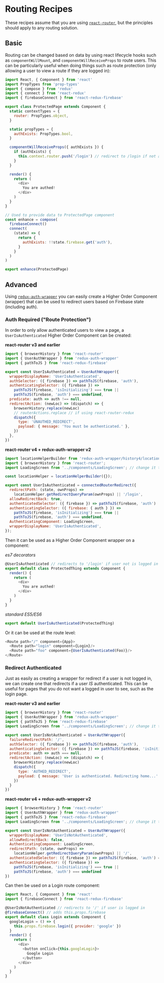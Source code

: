 # Routing Recipes

These recipes assume that you are using [`react-router`](https://github.com/ReactTraining/react-router), but the principles should apply to any routing solution.

## Basic

Routing can be changed based on data by using react lifecycle hooks such as `componentWillMount`, and `componentWillReceiveProps` to route users. This can be particularly useful when doing things such as route protection (only allowing a user to view a route if they are logged in):

```javascript
import React, { Component } from 'react'
import PropTypes from 'prop-types'
import { compose } from 'redux'
import { connect } from 'react-redux'
import { firebaseConnect } from 'react-redux-firebase'

export class ProtectedPage extends Component {
  static contextTypes = {
    router: PropTypes.object,
  }

  static propTypes = {
    authExists: PropTypes.bool,
  }

  componentWillReceiveProps({ authExists }) {
    if (authExists) {
      this.context.router.push('/login') // redirect to /login if not authed
    }
  }

  render() {
    return (
      <div>
        You are authed!
      </div>
    )
  }
}

// Used to provide data to ProtectedPage component
const enhance = compose(
  firebaseConnect()
  connect(
    (state) => {
      return {
        authExists: !!state.firebase.get('auth'),
      }
    }
  )
)

export enhance(ProtectedPage)
```

## Advanced

Using [`redux-auth-wrapper`](https://github.com/mjrussell/redux-auth-wrapper) you can easily create a Higher Order Component (wrapper) that can be used to redirect users based on Firebase state (including auth).

### Auth Required ("Route Protection")

In order to only allow authenticated users to view a page, a `UserIsAuthenticated` Higher Order Component can be created:

**react-router v3 and earlier**

```javascript
import { browserHistory } from 'react-router'
import { UserAuthWrapper } from 'redux-auth-wrapper'
import { pathToJS } from 'react-redux-firebase'

export const UserIsAuthenticated = UserAuthWrapper({
  wrapperDisplayName: 'UserIsAuthenticated',
  authSelector: ({ firebase }) => pathToJS(firebase, 'auth'),
  authenticatingSelector: ({ firebase }) =>
    pathToJS(firebase, 'isInitializing') === true ||
    pathToJS(firebase, 'auth') === undefined,
  predicate: auth => auth !== null,
  redirectAction: (newLoc) => (dispatch) => {
    browserHistory.replace(newLoc)
    // routerActions.replace // if using react-router-redux
    dispatch({
      type: 'UNAUTHED_REDIRECT',
      payload: { message: 'You must be authenticated.' },
    })
  },
})
```

**react-router v4 + redux-auth-wrapper v2**

```javascript
import locationHelperBuilder from 'redux-auth-wrapper/history4/locationHelper';
import { browserHistory } from 'react-router';
import LoadingScreen from '../components/LoadingScreen'; // change it to your custom component

const locationHelper = locationHelperBuilder({});

export const UserIsAuthenticated = connectedRouterRedirect({
  redirectPath: (state, ownProps) =>
    locationHelper.getRedirectQueryParam(ownProps) || '/login',
  allowRedirectBack: true,
  authenticatedSelector: ({ firebase }) => pathToJS(firebase, 'auth') !== null,
  authenticatingSelector: ({ firebase: { auth } }) =>
    pathToJS(firebase, 'isInitializing') === true ||
    pathToJS(firebase, 'auth') === undefined,
  AuthenticatingComponent: LoadingScreen,
  wrapperDisplayName: 'UserIsAuthenticated',
});
```


Then it can be used as a Higher Order Component wrapper on a component:

*es7 decorators*

```javascript
@UserIsAuthenticated // redirects to '/login' if user not is logged in
export default class ProtectedThing extends Component {
  render() {
    return (
      <div>
        You are authed!
      </div>
    )
  }
}
```

*standard ES5/ES6*

```javascript
export default UserIsAuthenticated(ProtectedThing)
```

Or it can be used at the route level:

```javascript
<Route path="/" component={App}>
  <Route path="login" component={Login}/>
  <Route path="foo" component={UserIsAuthenticated(Foo)}/>
</Route>
```


### Redirect Authenticated
Just as easily as creating a wrapper for redirect if a user is not logged in, we can create one that redirects if a user *IS* authenticated. This can be useful for pages that you do not want a logged in user to see, such as the login page.

**react-router v3 and earlier**

```javascript
import { browserHistory } from 'react-router'
import { UserAuthWrapper } from 'redux-auth-wrapper'
import { pathToJS } from 'react-redux-firebase'
import LoadingScreen from '../components/LoadingScreen'; // change it to your custom component

export const UserIsNotAuthenticated = UserAuthWrapper({
  failureRedirectPath: '/',
  authSelector: ({ firebase }) => pathToJS(firebase, 'auth'),
  authenticatingSelector: ({ firebase }) => pathToJS(firebase, 'isInitializing') === true,
  predicate: auth => auth === null,
  redirectAction: (newLoc) => (dispatch) => {
    browserHistory.replace(newLoc)
    dispatch({
      type: 'AUTHED_REDIRECT',
      payload: { message: 'User is authenticated. Redirecting home...' }
    })
  }
})
```

**react-router v4 + redux-auth-wrapper v2**

```js
import { browserHistory } from 'react-router'
import { UserAuthWrapper } from 'redux-auth-wrapper'
import { pathToJS } from 'react-redux-firebase'
import LoadingScreen from '../components/LoadingScreen'; // change it to your custom component

export const UserIsNotAuthenticated = UserAuthWrapper({
  wrapperDisplayName: 'UserIsNotAuthenticated',
  allowRedirectBack: false,
  AuthenticatingComponent: LoadingScreen,
  redirectPath: (state, ownProps) =>
    locationHelper.getRedirectQueryParam(ownProps) || '/',
  authenticatedSelector: ({ firebase }) => pathToJS(firebase, 'auth') === null,
  authenticatingSelector: ({ firebase }) =>
    pathToJS(firebase, 'isInitializing') === true ||
    pathToJS(firebase, 'auth') === undefined
})
```

Can then be used on a Login route component:

```javascript
import React, { Component } from 'react'
import { firebaseConnect } from 'react-redux-firebase'

@UserIsNotAuthenticated // redirects to '/' if user is logged in
@firebaseConnect() // adds this.props.firebase
export default class Login extends Component {
  googleLogin = () => {
    this.props.firebase.login({ provider: 'google' })
  }
  render() {
    return (
      <div>
        <button onClick={this.googleLogin}>
          Google Login
        </button>
      </div>
    )
  }
}
```
